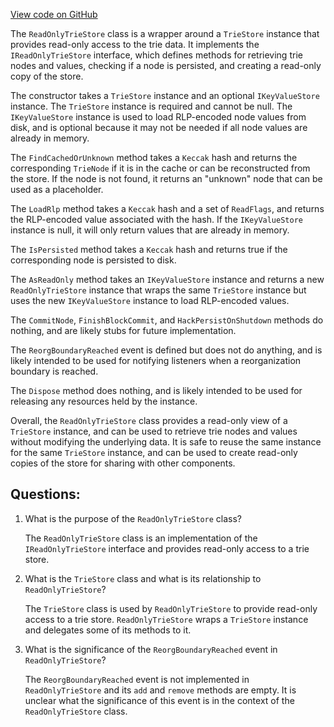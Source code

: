 [View code on GitHub](https://github.com/nethermindeth/nethermind/Nethermind.Trie/Pruning/ReadOnlyTrieStore.cs)

The `ReadOnlyTrieStore` class is a wrapper around a `TrieStore` instance that provides read-only access to the trie data. It implements the `IReadOnlyTrieStore` interface, which defines methods for retrieving trie nodes and values, checking if a node is persisted, and creating a read-only copy of the store.

The constructor takes a `TrieStore` instance and an optional `IKeyValueStore` instance. The `TrieStore` instance is required and cannot be null. The `IKeyValueStore` instance is used to load RLP-encoded node values from disk, and is optional because it may not be needed if all node values are already in memory.

The `FindCachedOrUnknown` method takes a `Keccak` hash and returns the corresponding `TrieNode` if it is in the cache or can be reconstructed from the store. If the node is not found, it returns an "unknown" node that can be used as a placeholder.

The `LoadRlp` method takes a `Keccak` hash and a set of `ReadFlags`, and returns the RLP-encoded value associated with the hash. If the `IKeyValueStore` instance is null, it will only return values that are already in memory.

The `IsPersisted` method takes a `Keccak` hash and returns true if the corresponding node is persisted to disk.

The `AsReadOnly` method takes an `IKeyValueStore` instance and returns a new `ReadOnlyTrieStore` instance that wraps the same `TrieStore` instance but uses the new `IKeyValueStore` instance to load RLP-encoded values.

The `CommitNode`, `FinishBlockCommit`, and `HackPersistOnShutdown` methods do nothing, and are likely stubs for future implementation.

The `ReorgBoundaryReached` event is defined but does not do anything, and is likely intended to be used for notifying listeners when a reorganization boundary is reached.

The `Dispose` method does nothing, and is likely intended to be used for releasing any resources held by the instance.

Overall, the `ReadOnlyTrieStore` class provides a read-only view of a `TrieStore` instance, and can be used to retrieve trie nodes and values without modifying the underlying data. It is safe to reuse the same instance for the same `TrieStore` instance, and can be used to create read-only copies of the store for sharing with other components.
## Questions: 
 1. What is the purpose of the `ReadOnlyTrieStore` class?
    
    The `ReadOnlyTrieStore` class is an implementation of the `IReadOnlyTrieStore` interface and provides read-only access to a trie store.

2. What is the `TrieStore` class and what is its relationship to `ReadOnlyTrieStore`?
    
    The `TrieStore` class is used by `ReadOnlyTrieStore` to provide read-only access to a trie store. `ReadOnlyTrieStore` wraps a `TrieStore` instance and delegates some of its methods to it.

3. What is the significance of the `ReorgBoundaryReached` event in `ReadOnlyTrieStore`?
    
    The `ReorgBoundaryReached` event is not implemented in `ReadOnlyTrieStore` and its `add` and `remove` methods are empty. It is unclear what the significance of this event is in the context of the `ReadOnlyTrieStore` class.